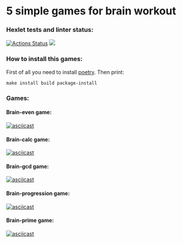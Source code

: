 # 5 simple games for brain workout

### Hexlet tests and linter status:
[![Actions Status](https://github.com/Detya9/python-project-49/actions/workflows/hexlet-check.yml/badge.svg)](https://github.com/Detya9/python-project-49/actions)
<a href="https://codeclimate.com/github/Detya9/python-project-49/maintainability"><img src="https://api.codeclimate.com/v1/badges/8f946a3d0094fac015ba/maintainability" /></a>

### How to install this games:
First of all you need to install [poetry](https://python-poetry.org/docs/ "Гайд по установке poetry").
Then print:
```
make install build package-install
```
### Games:
#### Brain-even game:
[![asciicast](https://asciinema.org/a/G9h8lfhQs4eIKrBf4IClHgW3Z.svg)](https://asciinema.org/a/G9h8lfhQs4eIKrBf4IClHgW3Z)
#### Brain-calc game:
[![asciicast](https://asciinema.org/a/YK3FvcxzaOu0Xvec6yBzc1AfX.svg)](https://asciinema.org/a/YK3FvcxzaOu0Xvec6yBzc1AfX)
#### Brain-gcd game:
[![asciicast](https://asciinema.org/a/BBxuvJnfnCDOSWJOEkKPS75BU.svg)](https://asciinema.org/a/BBxuvJnfnCDOSWJOEkKPS75BU)
#### Brain-progression game:
[![asciicast](https://asciinema.org/a/Ha676xCE1NK9KGmSiRUtJFaHE.svg)](https://asciinema.org/a/Ha676xCE1NK9KGmSiRUtJFaHE)
#### Brain-prime game:
[![asciicast](https://asciinema.org/a/Ha676xCE1NK9KGmSiRUtJFaHE.svg)](https://asciinema.org/a/Ha676xCE1NK9KGmSiRUtJFaHE)
